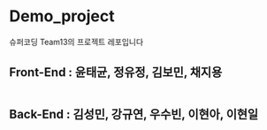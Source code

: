 # Demo_project
슈퍼코딩 Team13의 프로젝트 레포입니다<br>
<h2 style="text-style:bold;">  Front-End : 윤태균, 정유정, 김보민, 채지용 <br><br>
 
 Back-End : 김성민, 강규연, 우수빈, 이현아, 이현일 </h2>
